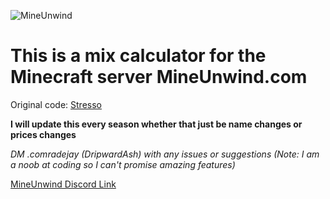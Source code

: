 ![MineUnwind](https://cdn.discordapp.com/banners/702532548458315867/460d152d2acf7e871d3156c3ce1f6315.webp?size=1024&width=0&height=0)

# This is a mix calculator for the Minecraft server MineUnwind.com # 

Original code: [Stresso](https://github.com/Stresso/Prisonade_Calc)

**I will update this every season whether that just be name changes or prices changes**

*DM .comradejay (DripwardAsh) with any issues or suggestions (Note: I am a noob at coding so I can't promise amazing features)*

[MineUnwind Discord Link](https://discord.gg/mineunwind)


